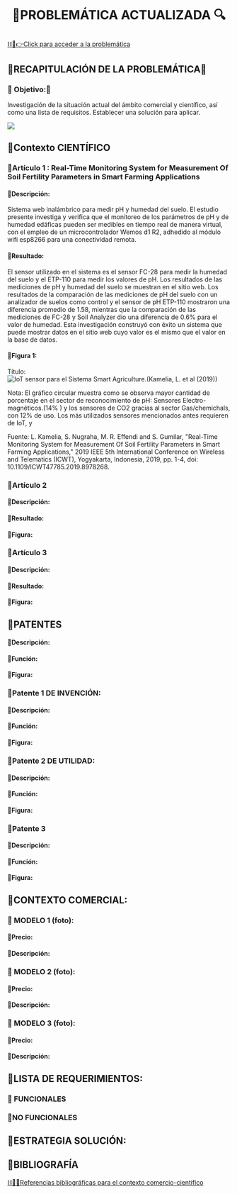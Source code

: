 # <p align="center"> 🚜PROBLEMÁTICA ACTUALIZADA 🔍</p>
[⛓🛜👉Click para acceder a la problemática](https://github.com/Fx2048/Team_4_FdD/blob/main/FdD/Entregables/03_Problem%C3%A1tica.md)

## 🚜RECAPITULACIÓN DE LA PROBLEMÁTICA🛜
### 🚜 Objetivo:🛜
Investigación de la situación actual del ámbito comercial y científico, así como una lista de requisitos. Establecer una solución para aplicar. 


![](https://github.com/Fx2048/Team_4_FdD/blob/main/Im%C3%A1genes/04_comerci_cientifico/logo_04.jpg)

## 🚜Contexto CIENTÍFICO
### 🚜Artículo 1 : Real-Time Monitoring System for Measurement Of Soil Fertility Parameters in Smart Farming Applications
#### 🚜Descripción:
Sistema web inalámbrico para medir pH y humedad del suelo. El estudio presente investiga y verifica que el monitoreo de los parámetros de pH y de humedad edáficas pueden ser medibles en tiempo real de manera virtual, con el empleo de un microcontrolador Wemos d1 R2, adhedido al módulo wifi esp8266 para una conectividad remota.

#### 🚜Resultado:
 El sensor utilizado en el sistema es el sensor FC-28 para medir la humedad del suelo y el ETP-110 para medir los valores de pH. Los resultados de las mediciones de pH y humedad del suelo se muestran en el sitio web. Los resultados de la comparación de las mediciones de pH del suelo con un analizador de suelos como control y el sensor de pH ETP-110 mostraron una diferencia promedio de 1.58, mientras que la comparación de las mediciones de FC-28 y Soil Analyzer dio una diferencia de 0.6% para el valor de humedad. Esta investigación construyó con éxito un sistema que puede mostrar datos en el sitio web cuyo valor es el mismo que el valor en la base de datos.
#### 🚜Figura 1:
Título:
![IoT sensor para el Sistema Smart Agriculture.(Kamelia, L. et al (2019))](https://github.com/Fx2048/Team_4_FdD/assets/131219987/43868154-9e09-4f8b-8748-a07196fbd4df)

Nota:
El gráfico circular muestra como se observa mayor cantidad de porcentaje en el sector de reconocimiento de pH: Sensores Electro-magnéticos.(14% ) y los sensores de CO2 gracias al sector Gas/chemichals, con 12% de uso. Los más utilizados sensores mencionados antes requieren de IoT, y 



Fuente: L. Kamelia, S. Nugraha, M. R. Effendi and S. Gumilar, "Real-Time Monitoring System for Measurement Of Soil Fertility Parameters in Smart Farming Applications," 2019 IEEE 5th International Conference on Wireless and Telematics (ICWT), Yogyakarta, Indonesia, 2019, pp. 1-4, doi: 10.1109/ICWT47785.2019.8978268.




### 🚜Artículo 2
#### 🚜Descripción:
#### 🚜Resultado:
#### 🚜Figura:
### 🚜Artículo 3
#### 🚜Descripción:
#### 🚜Resultado:
#### 🚜Figura:
## 🚜PATENTES
#### 🚜Descripción:
#### 🚜Función:
#### 🚜Figura:
### 🚜Patente 1 DE INVENCIÓN:
#### 🚜Descripción:
#### 🚜Función:
#### 🚜Figura:
### 🚜Patente 2 DE UTILIDAD:
#### 🚜Descripción:
#### 🚜Función:
#### 🚜Figura:
### 🚜Patente 3
#### 🚜Descripción:
#### 🚜Función:
#### 🚜Figura:
## 🚜CONTEXTO COMERCIAL:
### 🚜 MODELO 1 (foto):
#### 🚜Precio:
#### 🚜Descripción:

### 🚜 MODELO 2 (foto):
#### 🚜Precio:
#### 🚜Descripción:

### 🚜 MODELO 3 (foto):
#### 🚜Precio:
#### 🚜Descripción:
## 🚜LISTA DE REQUERIMIENTOS:
### 🚜 FUNCIONALES
### 🚜NO FUNCIONALES
##  🚜ESTRATEGIA SOLUCIÓN:

##  🚜BIBLIOGRAFÍA
[⛓️🎯🚜Referencias bibliográficas para el contexto comercio-cientifico](https://github.com/Fx2048/Team_4_FdD/blob/main/Bibliograf%C3%ADa/comercial_cientifico.txt)

